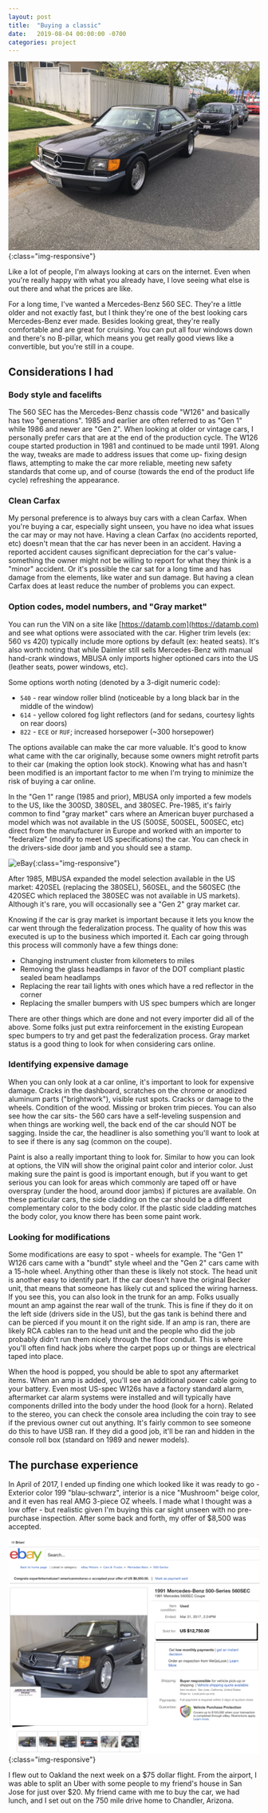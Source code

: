 ```yaml
---
layout: post
title:  "Buying a classic"
date:   2019-08-04 00:00:00 -0700
categories: project
---
```


![eBay](/i/1-buying-car/coupe-san-jose.jpg){:class="img-responsive"}

Like a lot of people, I'm always looking at cars on the internet. Even when you're really happy with what you already have, I love seeing what else is out there and what the prices are like.

For a long time, I've wanted a Mercedes-Benz 560 SEC. They're a little older and not exactly fast, but I think they're one of the best looking cars Mercedes-Benz ever made. Besides looking great, they're really comfortable and are great for cruising. You can put all four windows down and there's no B-pillar, which means you get really good views like a convertible, but you're still in a coupe.

## Considerations I had

### Body style and facelifts
The 560 SEC has the Mercedes-Benz chassis code "W126" and basically has two "generations". 1985 and earlier are often referred to as "Gen 1" while 1986 and newer are "Gen 2". When looking at older or vintage cars, I personally prefer cars that are at the end of the production cycle. The W126 coupe started production in 1981 and continued to be made until 1991. Along the way, tweaks are made to address issues that come up- fixing design flaws, attempting to make the car more reliable, meeting new safety standards that come up, and of course (towards the end of the product life cycle) refreshing the appearance.

### Clean Carfax
My personal preference is to always buy cars with a clean Carfax. When you're buying a car, especially sight unseen, you have no idea what issues the car may or may not have. Having a clean Carfax (no accidents reported, etc) doesn't mean that the car has never been in an accident. Having a reported accident causes significant depreciation for the car's value- something the owner might not be willing to report for what they think is a "minor" accident. Or it's possible the car sat for a long time and has damage from the elements, like water and sun damage. But having a clean Carfax does at least reduce the number of problems you can expect.

### Option codes, model numbers, and "Gray market"
You can run the VIN on a site like [https://datamb.com](https://datamb.com) and see what options were associated with the car. Higher trim levels (ex: 560 vs 420) typically include more options by default (ex: heated seats). It's also worth noting that while Daimler still sells Mercedes-Benz with manual hand-crank windows, MBUSA only imports higher optioned cars into the US (leather seats, power windows, etc).

Some options worth noting (denoted by a 3-digit numeric code):
- `540` - rear window roller blind (noticeable by a long black bar in the middle of the window)
- `614` - yellow colored fog light reflectors (and for sedans, courtesy lights on rear doors)
- `822` - `ECE` or `RUF`; increased horsepower (~300 horsepower)

The options available can make the car more valuable. It's good to know what came with the car originally, because some owners might retrofit parts to their car (making the option look stock). Knowing what has and hasn't been modified is an important factor to me when I'm trying to minimize the risk of buying a car online.

In the "Gen 1" range (1985 and prior), MBUSA only imported a few models to the US, like the 300SD, 380SEL, and 380SEC. Pre-1985, it's fairly common to find "gray market" cars where an American buyer purchased a model which was not available in the US (500SE, 500SEL, 500SEC, etc) direct from the manufacturer in Europe and worked with an importer to "federalize" (modify to meet US specifications) the car. You can check in the drivers-side door jamb and you should see a stamp.

![eBay](/i/1-buying-car/import-stamp.png){:class="img-responsive"}

After 1985, MBUSA expanded the model selection available in the US market: 420SEL (replacing the 380SEL), 560SEL, and the 560SEC (the 420SEC which replaced the 380SEC was not available in US markets). Although it's rare, you will occasionally see a "Gen 2" gray market car.

Knowing if the car is gray market is important because it lets you know the car went through the federalization process. The quality of how this was executed is up to the business which imported it. Each car going through this process will commonly have a few things done:
- Changing instrument cluster from kilometers to miles
- Removing the glass headlamps in favor of the DOT compliant plastic sealed beam headlamps
- Replacing the rear tail lights with ones which have a red reflector in the corner
- Replacing the smaller bumpers with US spec bumpers which are longer

There are other things which are done and not every importer did all of the above. Some folks just put extra reinforcement in the existing European spec bumpers to try and get past the federalization process. Gray market status is a good thing to look for when considering cars online.

### Identifying expensive damage
When you can only look at a car online, it's important to look for expensive damage. Cracks in the dashboard, scratches on the chrome or anodized aluminum parts ("brightwork"), visible rust spots. Cracks or damage to the wheels. Condition of the wood. Missing or broken trim pieces. You can also see how the car sits- the 560 cars have a self-leveling suspension and when things are working well, the back end of the car should NOT be sagging. Inside the car, the headliner is also something you'll want to look at to see if there is any sag (common on the coupe).

Paint is also a really important thing to look for. Similar to how you can look at options, the VIN will show the original paint color and interior color. Just making sure the paint is good is important enough, but if you want to get serious you can look for areas which commonly are taped off or have overspray (under the hood, around door jambs) if pictures are available.  On these particular cars, the side cladding on the car should be a different complementary color to the body color. If the plastic side cladding matches the body color, you know there has been some paint work.

### Looking for modifications
Some modifications are easy to spot - wheels for example. The "Gen 1" W126 cars came with a "bundt" style wheel and the "Gen 2" cars came with a 15-hole wheel. Anything other than these is likely not stock.
The head unit is another easy to identify part. If the car doesn't have the original Becker unit, that means that someone has likely cut and spliced the wiring harness. If you see this, you can also look in the trunk for an amp. Folks usually mount an amp against the rear wall of the trunk. This is fine if they do it on the left side (drivers side in the US), but the gas tank is behind there and can be pierced if you mount it on the right side. If an amp is ran, there are likely RCA cables ran to the head unit and the people who did the job probably didn't run them nicely through the floor conduit. This is where you'll often find hack jobs where the carpet pops up or things are electrical taped into place.


When the hood is popped, you should be able to spot any aftermarket items. When an amp is added, you'll see an additional power cable going to your battery. Even most US-spec W126s have a factory standard alarm, aftermarket car alarm systems were installed and will typically have components drilled into the body under the hood (look for a horn). Related to the stereo, you can check the console area including the coin tray to see if the previous owner cut out anything. It's fairly common to see someone do this to have USB ran. If they did a good job, it'll be ran and hidden in the console roll box (standard on 1989 and newer models).

## The purchase experience

In April of 2017, I ended up finding one which looked like it was ready to go - Exterior color 199 "blau-schwarz", interior is a nice "Mushroom" beige color, and it even has real AMG 3-piece OZ wheels. I made what I thought was a low offer - but realistic given I'm buying this car sight unseen with no pre-purchase inspection. After some back and forth, my offer of $8,500 was accepted.

![eBay](/i/1-buying-car/ebay.png){:class="img-responsive"}

I flew out to Oakland the next week on a $75 dollar flight. From the airport, I was able to split an Uber with some people to my friend's house in San Jose for just over $20. My friend came with me to buy the car, we had lunch, and I set out on the 750 mile drive home to Chandler, Arizona.

